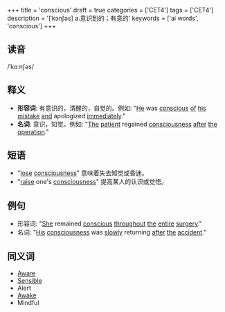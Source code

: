 +++
title = 'conscious'
draft = true
categories = ['CET4']
tags = ['CET4']
description = '[ˈkɔn∫əs] a.意识到的；有意的'
keywords = ['ai words', 'conscious']
+++

## 读音
/ˈkɑːnʃəs/

## 释义
- **形容词**: 有意识的，清醒的，自觉的。例如: "[He](/zh/post/he/) was [conscious](/zh/post/conscious/) [of](/zh/post/of/) [his](/zh/post/his/) [mistake](/zh/post/mistake/) [and](/zh/post/and/) apologized [immediately](/zh/post/immediately/)."
- **名词**: 意识，知觉。例如: "[The](/zh/post/the/) [patient](/zh/post/patient/) regained [consciousness](/zh/post/consciousness/) [after](/zh/post/after/) [the](/zh/post/the/) [operation](/zh/post/operation/)."

## 短语
- "[lose](/zh/post/lose/) [consciousness](/zh/post/consciousness/)" 意味着失去知觉或昏迷。
- "[raise](/zh/post/raise/) one's [consciousness](/zh/post/consciousness/)" 提高某人的认识或觉悟。

## 例句
- 形容词: "[She](/zh/post/she/) remained [conscious](/zh/post/conscious/) [throughout](/zh/post/throughout/) [the](/zh/post/the/) [entire](/zh/post/entire/) [surgery](/zh/post/surgery/)."
- 名词: "[His](/zh/post/his/) [consciousness](/zh/post/consciousness/) was [slowly](/zh/post/slowly/) returning [after](/zh/post/after/) [the](/zh/post/the/) [accident](/zh/post/accident/)."

## 同义词
- [Aware](/zh/post/aware/)
- [Sensible](/zh/post/sensible/)
- Alert
- [Awake](/zh/post/awake/)
- Mindful
